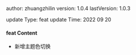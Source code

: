 author:       zhuangzhilin
version:      1.0.4
lastVersion:  1.0.3

update Type:  feat
update Time:  2022 09 20

#### feat Content
- 新增主题色切换


